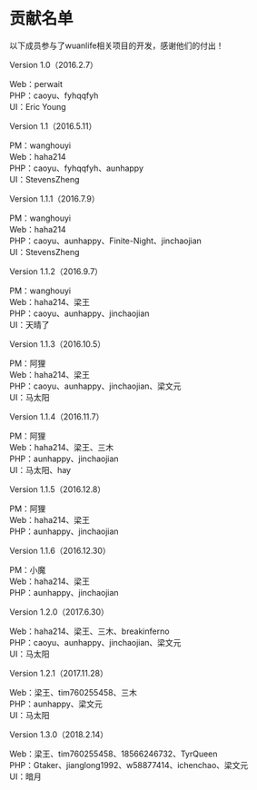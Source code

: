 # 贡献名单

以下成员参与了wuanlife相关项目的开发，感谢他们的付出！

Version 1.0（2016.2.7）

Web：perwait<br>
PHP：caoyu、fyhqqfyh<br>
UI：Eric Young

Version 1.1（2016.5.11）

PM：wanghouyi<br>
Web：haha214<br>
PHP：caoyu、fyhqqfyh、aunhappy<br>
UI：StevensZheng

Version 1.1.1（2016.7.9）

PM：wanghouyi<br>
Web：haha214<br>
PHP：caoyu、aunhappy、Finite-Night、jinchaojian<br>
UI：StevensZheng

Version 1.1.2（2016.9.7）

PM：wanghouyi<br>
Web：haha214、梁王<br>
PHP：caoyu、aunhappy、jinchaojian<br>
UI：天晴了

Version 1.1.3（2016.10.5）

PM：阿狸<br>
Web：haha214、梁王<br>
PHP：caoyu、aunhappy、jinchaojian、梁文元<br>
UI：马太阳

Version 1.1.4（2016.11.7）

PM：阿狸<br>
Web：haha214、梁王、三木<br>
PHP：aunhappy、jinchaojian<br>
UI：马太阳、hay

Version 1.1.5（2016.12.8）

PM：阿狸<br>
Web：haha214、梁王<br>
PHP：aunhappy、jinchaojian<br>

Version 1.1.6（2016.12.30）

PM：小魔<br>
Web：haha214、梁王<br>
PHP：aunhappy、jinchaojian<br>

Version 1.2.0（2017.6.30）

Web：haha214、梁王、三木、breakinferno<br>
PHP：caoyu、aunhappy、jinchaojian、梁文元<br>
UI：马太阳

Version 1.2.1（2017.11.28）

Web：梁王、tim760255458、三木<br>
PHP：aunhappy、梁文元<br>
UI：马太阳

Version 1.3.0（2018.2.14）

Web：梁王、tim760255458、18566246732、TyrQueen<br>
PHP：Gtaker、jianglong1992、w58877414、ichenchao、梁文元<br>
UI：暗月

